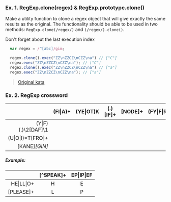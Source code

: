 ### Ex. 1. RegExp.clone(regex) & RegExp.prototype.clone()

Make a utility function to clone a regex object that will give exactly the same results as the original.
The functionality should be able to be used in two methods: `RegExp.clone(/regex/)` and `(/regex/).clone()`.

Don't forget about the last execution index

```js
  var regex = /^[abc]/gim;

  regex.clone().exec("ZZ\nZZCZ\nCZZ\na") // ["C"]
  regex.exec("ZZ\nZZCZ\nCZZ\na"); // ["C"]
  regex.clone().exec("ZZ\nZZCZ\nCZZ\na") // ["a"]
  regex.exec("ZZ\nZZCZ\nCZZ\na"); // ["a"]
```

> [Original kata](http://www.codewars.com/kata/5303b2d6af7e3b414300056d)

### Ex. 2. RegExp crossword

|| (FI&#124;A)+ | (YE&#124;OT)K | (.)[IF]+ | [NODE]+ | (FY&#124;F&#124;RG)+ |
|-----:|---------|----------|----------|---------|------------|
|(Y&#124;F)(.)\2[DAF]\1|||||||
|(U&#124;O&#124;I)*T[FRO]+|||||||						
|[KANE]*[GIN]*|||||||

##### Example:

|                  | [^SPEAK]+ | EP&#124;IP&#124;EF |
|-----------------:|:---------:|:------------------:|
|HE&#124;LL&#124;O+|      H    |         E          |
|[PLEASE]+         |      L    |         P          |
